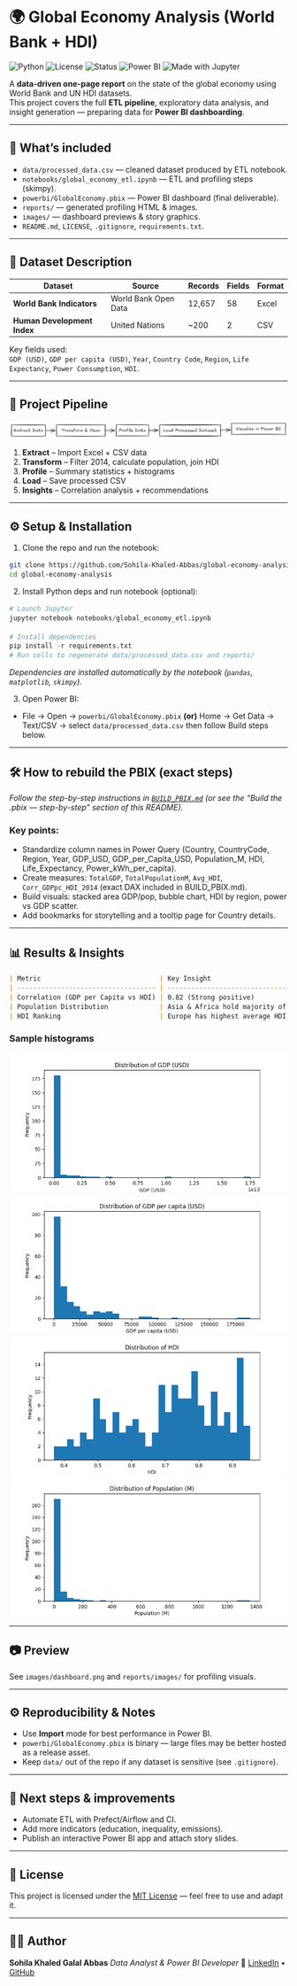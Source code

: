 # 🌍 Global Economy Analysis (World Bank + HDI)

![Python](https://img.shields.io/badge/Python-3.8%2B-blue)
![License](https://img.shields.io/badge/License-MIT-green)
![Status](https://img.shields.io/badge/Project%20Status-Active-success)
![Power BI](https://img.shields.io/badge/BI%20Tool-Power%20BI-yellow)
![Made with Jupyter](https://img.shields.io/badge/Made%20with-Jupyter-orange)

A **data-driven one-page report** on the state of the global economy using World Bank and UN HDI datasets.  
This project covers the full **ETL pipeline**, exploratory data analysis, and insight generation — preparing data for **Power BI dashboarding**.

---

## 🚀 What’s included

- `data/processed_data.csv` — cleaned dataset produced by ETL notebook.
- `notebooks/global_economy_etl.ipynb` — ETL and profiling steps (skimpy).
- `powerbi/GlobalEconomy.pbix` — Power BI dashboard (final deliverable).
- `reports/` — generated profiling HTML & images.
- `images/` — dashboard previews & story graphics.
- `README.md`, `LICENSE`, `.gitignore`, `requirements.txt`.

---

## 📂 Dataset Description

| Dataset                     | Source               | Records | Fields | Format |
| --------------------------- | -------------------- | ------- | ------ | ------ |
| **World Bank Indicators**   | World Bank Open Data | 12,657  | 58     | Excel  |
| **Human Development Index** | United Nations       | ~200    | 2      | CSV    |

Key fields used:  
`GDP (USD)`, `GDP per capita (USD)`, `Year`, `Country Code`, `Region`, `Life Expectancy`, `Power Consumption`, `HDI`.

---

## 🔧 Project Pipeline

![Project Pipleine.png](/images/Project%20Pipeline.png)

1. **Extract** – Import Excel + CSV data
2. **Transform** – Filter 2014, calculate population, join HDI
3. **Profile** – Summary statistics + histograms
4. **Load** – Save processed CSV
5. **Insights** – Correlation analysis + recommendations


---

## ⚙️ Setup & Installation

1. Clone the repo and run the notebook:

```bash
git clone https://github.com/Sohila-Khaled-Abbas/global-economy-analysis.git
cd global-economy-analysis
```

2. Install Python deps and run notebook (optional):

```python
# Launch Jupyter
jupyter notebook notebooks/global_economy_etl.ipynb

# Install dependencies
pip install -r requirements.txt
# Run cells to regenerate data/processed_data.csv and reports/
```

*Dependencies are installed automatically by the notebook (`pandas`, `matplotlib`, `skimpy`).*

3. Open Power BI:

- File → Open → `powerbi/GlobalEconomy.pbix` **(or)** Home → Get Data → Text/CSV → select `data/processed_data.csv` then follow Build steps below.

---

## 🛠 How to rebuild the PBIX (exact steps)

*Follow the step-by-step instructions in [`BUILD_PBIX.md`](/reports/BUILD_PBIX.md) (or see the “Build the .pbix — step-by-step” section of this README).*

### Key points:

- Standardize column names in Power Query (Country, CountryCode, Region, Year, GDP_USD, GDP_per_Capita_USD, Population_M, HDI, Life_Expectancy, Power_kWh_per_capita).
- Create measures: `TotalGDP`, `TotalPopulationM`, `Avg_HDI`, `Corr_GDPpc_HDI_2014` (exact DAX included in BUILD_PBIX.md).
- Build visuals: stacked area GDP/pop, bubble chart, HDI by region, power vs GDP scatter.
- Add bookmarks for storytelling and a tooltip page for Country details.

---

## 📊 Results & Insights

```markdown
| Metric                              | Key Insight                                   |
| ----------------------------------- | --------------------------------------------- |
| Correlation (GDP per Capita vs HDI) | 0.82 (Strong positive)                        |
| Population Distribution             | Asia & Africa hold majority of population     |
| HDI Ranking                         | Europe has highest average HDI, Africa lowest |
```

### Sample histograms

![GDP_(USD)_hist](/reports/images/GDP_(USD)_hist.png)
![GDP_per_capita_hist](/reports/images/GDP_per_capita_(USD)_hist.png)
![HDI_hist](/reports/images/HDI_hist.png)
![Population_(M)_hist](/reports/images/Population_(M)_hist.png)

---

## 📷 Preview

See `images/dashboard.png` and `reports/images/` for profiling visuals.

---

## ⚙️ Reproducibility & Notes

- Use **Import** mode for best performance in Power BI.
- `powerbi/GlobalEconomy.pbix` is binary — large files may be better hosted as a release asset.
- Keep `data/` out of the repo if any dataset is sensitive (see `.gitignore`).

---

## 🧭 Next steps & improvements

- Automate ETL with Prefect/Airflow and CI.
- Add more indicators (education, inequality, emissions).
- Publish an interactive Power BI app and attach story slides.

---

## 📜 License

This project is licensed under the [MIT License](/LICENSE) — feel free to use and adapt it.

---

## 👩‍💻 Author

**Sohila Khaled Galal Abbas**
*Data Analyst & Power BI Developer*
🔗 [LinkedIn](www.linkedin.com/in/sohilakabbas) • [GitHub](https://github.com/Sohila-Khaled-Abbas)

